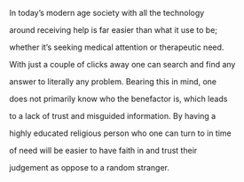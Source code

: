 In today’s modern age society with all the technology

around receiving help is far easier than what it use to be;

whether it’s seeking medical attention or therapeutic need.

With just a couple of clicks away one can search and find any

answer to literally any problem. Bearing this in mind, one

does not primarily know who the benefactor is, which leads

to a lack of trust and misguided information. By having a

highly educated religious person who one can turn to in time

of need will be easier to have faith in and trust their

judgement as oppose to a random stranger.
